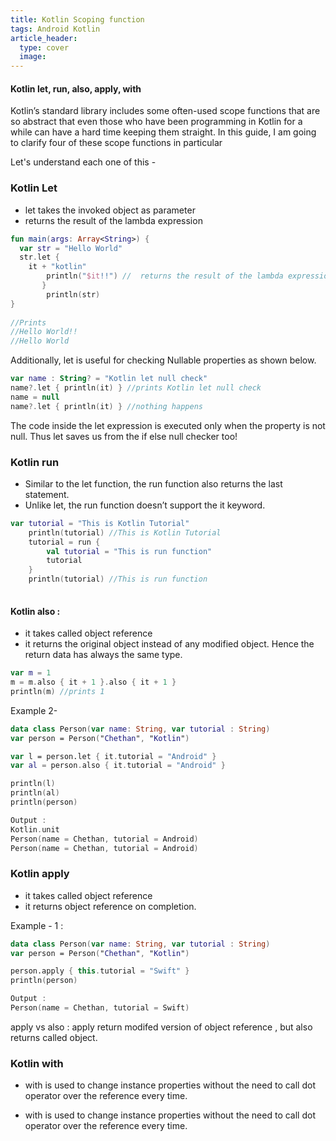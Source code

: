 ```yaml
---
title: Kotlin Scoping function
tags: Android Kotlin
article_header:
  type: cover
  image:
---
```



#### Kotlin let, run, also, apply, with

Kotlin’s standard library includes some often-used scope functions that are so abstract that even those who have been 
programming in Kotlin for a while can have a hard time keeping them straight. In this guide, I am going to clarify four 
of these scope functions in particular


Let's understand each one of this - 

### Kotlin Let 

- let takes the invoked object  as  parameter 
- returns the result of the lambda expression

```kotlin
fun main(args: Array<String>) {
  var str = "Hello World" 
  str.let { 
	it + "kotlin"
        println("$it!!") //  returns the result of the lambda expression
       }
       	println(str) 
}
 
//Prints
//Hello World!!
//Hello World

```

Additionally, let is useful for checking Nullable properties as shown below.

```kotlin
var name : String? = "Kotlin let null check"
name?.let { println(it) } //prints Kotlin let null check
name = null
name?.let { println(it) } //nothing happens
```
The code inside the let expression is executed only when the property is not null. Thus let saves us from the if else null checker too!


### Kotlin run

- Similar to the let function, the run function also returns the last statement.
- Unlike let, the run function doesn’t support the it keyword.

```kotlin
var tutorial = "This is Kotlin Tutorial"
    println(tutorial) //This is Kotlin Tutorial
    tutorial = run {
        val tutorial = "This is run function"
        tutorial
    }
    println(tutorial) //This is run function
    
```

#### Kotlin also :

- it takes called object reference 
- it returns the original object instead of any modified object. Hence the return data has always the same type.

```kotlin
var m = 1
m = m.also { it + 1 }.also { it + 1 }
println(m) //prints 1 
```

Example 2- 

```kotlin
data class Person(var name: String, var tutorial : String)
var person = Person("Chethan", "Kotlin")

var l = person.let { it.tutorial = "Android" }
var al = person.also { it.tutorial = "Android" }

println(l)
println(al)
println(person)

Output : 
Kotlin.unit
Person(name = Chethan, tutorial = Android)
Person(name = Chethan, tutorial = Android)
```


### Kotlin apply 

- it takes called object reference 
- it returns object reference on completion.

Example - 1 : 

```kotlin
data class Person(var name: String, var tutorial : String)
var person = Person("Chethan", "Kotlin")

person.apply { this.tutorial = "Swift" }
println(person)

Output : 
Person(name = Chethan, tutorial = Swift)
```

apply vs also : apply return modifed version of object reference , but also returns called object. 

### Kotlin with  

- with is used to change instance properties without the need to call dot operator over the reference every time.

- with is used to change instance properties without the need to call dot operator over the reference every time.
